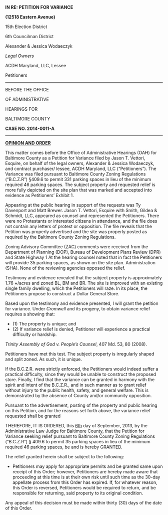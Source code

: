 **IN RE: PETITION FOR VARIANCE**
**(12518 Eastern Avenue)**15th Election District6th Councilman District Alexander & Jessica Wodaeczyk *Legal Owners* ACDH Maryland, LLC, Lessee Petitioners 

---BEFORE THE OFFICE
OF ADMINISTRATIVE
HEARINGS FOR
BALTIMORE COUNTY**CASE NO. 2014-0011-A** ---**<u>OPINION AND ORDER</u>** This matter comes before the Office of Administrative Hearings (OAH) for Baltimore County as a Petition for Variance filed by Jason T. Vettori, Esquire, on behalf of the legal owners, Alexander & Jessica Wodaeczyk, and contract purchaser/ lessee, ACDH Maryland, LLC (“Petitioners”). The Variance was filed pursuant to Baltimore County Zoning Regulations (“B.C.Z.R”) §409.6 to permit 331 parking spaces in lieu of the minimum required 46 parking spaces. The subject property and requested relief is more fully depicted on the site plan that was marked and accepted into evidence as Petitioners’ Exhibit 1. Appearing at the public hearing in support of the requests was Ty Davenport and Matt Brewer. Jason T. Vettori, Esquire with Smith, Gildea & Schmidt, LLC, appeared as counsel and represented the Petitioners. There were no Protestants or interested citizens in attendance, and the file does not contain any letters of protest or opposition. The file reveals that the Petition was properly advertised and the site was properly posted as required by the Baltimore County Zoning Regulations. Zoning Advisory Committee (ZAC) comments were received from the Department of Planning (DOP), Bureau of Development Plans Review (DPR) and State Highway 1 At the hearing counsel noted that in fact the Petitioners will provide 35 parking spaces, as shown on the site plan. Administration (SHA). None of the reviewing agencies opposed the relief. Testimony and evidence revealed that the subject property is approximately 1.76 +/acres and zoned BL, BM and BR. The site is improved with an existing single family dwelling, which the Petitioners will raze. In its place, the Petitioners propose to construct a Dollar General Store. Based upon the testimony and evidence presented, I will grant the petition for variance. Under *Cromwell* and its progeny, to obtain variance relief requires a showing that:   * (1) The property is unique; and   * (2) If variance relief is denied, Petitioner will experience a practical difficulty or hardship. *Trinity Assembly of God v. People’s Counsel*, 407 Md. 53, 80 (2008). Petitioners have met this test. The subject property is irregularly shaped and split zoned. As such, it is unique. If the B.C.Z.R. were strictly enforced, the Petitioners would indeed suffer a practical difficulty, since they would be unable to construct the proposed store. Finally, I find that the variance can be granted in harmony with the spirit and intent of the B.C.Z.R., and in such manner as to grant relief without injury to the public health, safety, and general welfare. This is demonstrated by the absence of County and/or community opposition. Pursuant to the advertisement, posting of the property and public hearing on this Petition, and for the reasons set forth above, the variance relief requested shall be granted THEREFORE, IT IS ORDERED, this <u>6th</u> day of September, 2013, by the Administrative Law Judge for Baltimore County, that the Petition for Variance seeking relief pursuant to Baltimore County Zoning Regulations (“B.C.Z.R”) § 409.6 to permit 35 parking spaces in lieu of the minimum required 46 parking spaces, be and is hereby GRANTED. The relief granted herein shall be subject to the following:   * Petitioners may apply for appropriate permits and be granted same upon receipt of this Order; however, Petitioners are hereby made aware that proceeding at this time is at their own risk until such time as the 30-day appellate process from this Order has expired. If, for whatever reason, this Order is reversed, Petitioners would be required to return, and be responsible for returning, said property to its original condition. Any appeal of this decision must be made within thirty (30) days of the date of this Order.